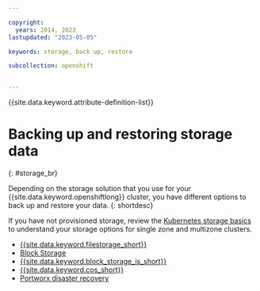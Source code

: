 ```yaml
---

copyright: 
  years: 2014, 2023
lastupdated: "2023-05-05"

keywords: storage, back up, restore

subcollection: openshift


---
```


{{site.data.keyword.attribute-definition-list}}





# Backing up and restoring storage data
{: #storage_br}

Depending on the storage solution that you use for your {{site.data.keyword.openshiftlong}} cluster, you have different options to back up and restore your data. 
{: shortdesc}

If you have not provisioned storage, review the [Kubernetes storage basics](/docs/openshift?topic=openshift-storage-plan) to understand your storage options for single zone and multizone clusters.

* [{{site.data.keyword.filestorage_short}}](/docs/openshift?topic=openshift-file_storage)
* [Block Storage](/docs/openshift?topic=openshift-block_storage#block_backup_restore)
* [{{site.data.keyword.block_storage_is_short}}](/docs/openshift?topic=openshift-vpc-block#vpc-block-backup-restore)
* [{{site.data.keyword.cos_short}}](/docs/openshift?topic=openshift-storage-cos-understand)
* [Portworx disaster recovery](/docs/openshift?topic=openshift-storage_portworx_recoveryy)




